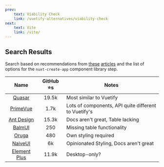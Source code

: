 ```yaml
---
prev:
    text: Viability Check
    link: /vuetify-alternatives/viability-check
next:
    text: Vite
    link: /vite/
---
```


## Search Results

Search based on recommendations from [these](https://blog.logrocket.com/best-new-vue-3-ui-libraries-2021/) [articles](https://learnvue.co/2021/05/top-20-vue-component-libraries-in-2021/)
and the list of options for the `nuxt-create-app` component library step.

|        Name        |       GitHub ⭐s       | Notes        |
|:------------------:|:---------------------:|--------------|
| [Quasar](https://quasar.dev/)   | 19.5k | Most similar to Vuetify |
| [PrimeVue](https://primefaces.org/primevue/) | 1.7k |Lots of components, API quite different to Vuetify's|
| [Ant Design](https://2x.antdv.com/components/overview/) | 15.3k | Docs aren't great, Table lacking |
| [BalmUI](https://next-material.balmjs.com/#/)  | 250 | Missing table functionality |
| [Oruga](https://oruga.io/)                | 480 | Own styling required |
| [NaiveUI](https://www.naiveui.com/en-US/os-theme) | 6k  | Opinionated Styling, Docs aren't great |
| [Element Plus](https://element-plus.org/en-US/)  | 11.9k | Desktop-only? |
